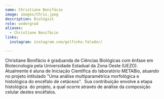 ```yaml
---
name: Christiane Bonifácio
image: images/Chris.jpeg
description: Biologist
role: undergrad
aliases:
  - Christiane Bonifácio
links:
  instagram: instagram.com/golfinho.falador/

---
```


Christiane Bonifácio é graduanda de Ciências Biológicas com ênfase em Biotecnologia pela Universidade Estadual da Zona Oeste (UEZO). Atualmente é aluna de Iniciação Científica do laboratório METABio, atuando no projeto intitulado "Uma análise multiparamétrica morfológica e histológica do encéfalo de cetáceos".  Sua contribuição envolve a etapa histológica  do projeto, a qual ocorre através de análise da composição celular destes encéfalos.
